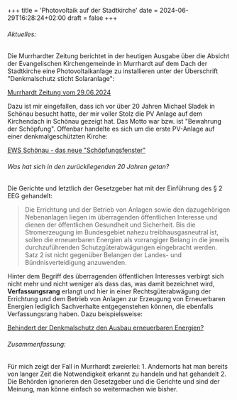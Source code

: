 +++
title = 'Photovoltaik auf der Stadtkirche'
date = 2024-06-29T16:28:24+02:00
draft = false
+++
###### Aktuelles:
Die Murrhardter Zeitung berichtet in der heutigen Ausgabe über die Absicht der Evangelischen Kirchengemeinde in Murrhardt auf dem Dach der Stadtkirche eine Photovoltaikanlage zu installieren unter der Überschrift "Denkmalschutz sticht Solaranlage": 


[Murrhardt Zeitung vom 29.06.2024](https://www.murrhardter-zeitung.de/nachrichten/denkmalschutz-sticht-solaranlage-247460.html)


Dazu ist mir eingefallen, dass ich vor über 20 Jahren Michael Sladek in Schönau besucht hatte, der mir voller Stolz die PV Anlage auf dem Kirchendach in Schönau gezeigt hat. Das Motto war bzw. ist "Bewahrung der Schöpfung". Offenbar handelte es sich um die erste PV-Anlage auf einer denkmalgeschützten Kirche:


[EWS Schönau - das neue "Schöpfungsfenster"](https://www.ews-schoenau.de/blog/artikel/das-neue-schoepfungsfenster/)

###### Was hat sich in den zurückliegenden 20 Jahren getan?

Die Gerichte und letztlich der Gesetzgeber hat mit der Einführung des § 2 EEG gehandelt:
> Die Errichtung und der Betrieb von Anlagen sowie den dazugehörigen Nebenanlagen liegen im überragenden öffentlichen Interesse und dienen der öffentlichen Gesundheit und Sicherheit. Bis die Stromerzeugung im Bundesgebiet nahezu treibhausgasneutral ist, sollen die erneuerbaren Energien als vorrangiger Belang in die jeweils durchzuführenden Schutzgüterabwägungen eingebracht werden. Satz 2 ist nicht gegenüber Belangen der Landes- und Bündnisverteidigung anzuwenden.

Hinter dem Begriff des überragenden öffentlichen Interesses verbirgt sich nicht mehr und nicht weniger als dass das, was damit bezeichnet wird, **Verfassungsrang** erlangt und hier in einer Rechtsgüterabwägung der Errichtung und dem Betrieb von Anlagen zur Erzeugung von Erneuerbaren Energien lediglich Sachverhalte entgegenstehen können, die ebenfalls Verfassungsrang haben. Dazu  beispielsweise:

[Behindert der Denkmalschutz den Ausbau erneuerbaren Energien?](https://www.taylorwessing.com/de/insights-and-events/insights/2023/08/denkmalschutzr)

###### Zusammenfassung:

Für mich zeigt der Fall in Murrhardt zweierlei:
	1. Andernorts hat man bereits von langer Zeit die Notwendigkeit erkannt zu handeln und hat gehandelt
	2. Die Behörden ignorieren den Gesetzgeber und die Gerichte und sind der Meinung, man könne einfach so weitermachen wie bisher.



